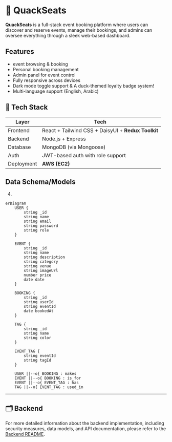 # 🦆 QuackSeats

**QuackSeats** is a full-stack event booking platform where users can discover and reserve events, manage their bookings, and admins can oversee everything through a sleek web-based dashboard.

## Features

* event browsing & booking
* Personal booking management
* Admin panel for event control
* Fully responsive across devices
* Dark mode toggle support & A duck-themed loyalty badge system!
* Multi-language support (English, Arabic)

## 🧱 Tech Stack

| Layer      | Tech                                                 |
| ---------- | ---------------------------------------------------- |
| Frontend   | React + Tailwind CSS + DaisyUI + **Redux Toolkit** |
| Backend    | Node.js + Express                                    |
| Database   | MongoDB (via Mongoose)                               |
| Auth       | JWT-based auth with role support                     |
| Deployment | **AWS (EC2)**        |


## Data Schema/Models
4. 
```mermaid
erDiagram
    USER {
        string _id
        string name
        string email
        string password
        string role
    }

    EVENT {
        string _id
        string name
        string description
        string category
        string venue
        string imageUrl
        number price
        date date
    }

    BOOKING {
        string _id
        string userId
        string eventId
        date bookedAt
    }

    TAG {
        string _id
        string name
        string color
    }

    EVENT_TAG {
        string eventId
        string tagId
    }

    USER ||--o{ BOOKING : makes
    EVENT ||--o{ BOOKING : is_for
    EVENT ||--o{ EVENT_TAG : has
    TAG ||--o{ EVENT_TAG : used_in
```

---

## 🗂️ Backend

For more detailed information about the backend implementation, including security measures, data models, and API documentation, please refer to the [Backend README](./BE/README.md).

